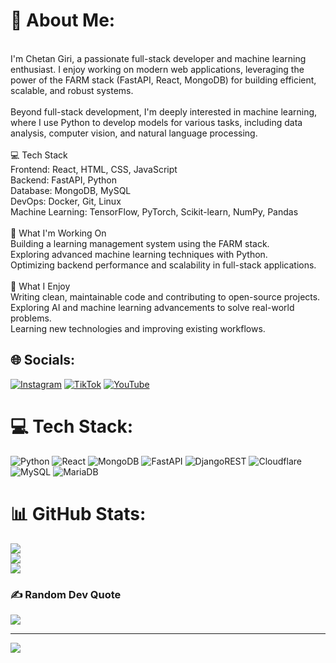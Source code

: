 # 💫 About Me:
<br>I'm Chetan Giri, a passionate full-stack developer and machine learning enthusiast. I enjoy working on modern web applications, leveraging the power of the FARM stack (FastAPI, React, MongoDB) for building efficient, scalable, and robust systems.<br><br>Beyond full-stack development, I'm deeply interested in machine learning, where I use Python to develop models for various tasks, including data analysis, computer vision, and natural language processing.<br><br>💻 Tech Stack<br>Frontend: React, HTML, CSS, JavaScript<br>Backend: FastAPI, Python<br>Database: MongoDB, MySQL<br>DevOps: Docker, Git, Linux<br>Machine Learning: TensorFlow, PyTorch, Scikit-learn, NumPy, Pandas<br><br>🌱 What I'm Working On<br>Building a learning management system using the FARM stack.<br>Exploring advanced machine learning techniques with Python.<br>Optimizing backend performance and scalability in full-stack applications.<br><br>🚀 What I Enjoy<br>Writing clean, maintainable code and contributing to open-source projects.<br>Exploring AI and machine learning advancements to solve real-world problems.<br>Learning new technologies and improving existing workflows.<br>


## 🌐 Socials:
[![Instagram](https://img.shields.io/badge/Instagram-%23E4405F.svg?logo=Instagram&logoColor=white)](https://instagram.com/chiran__jung) [![TikTok](https://img.shields.io/badge/TikTok-%23000000.svg?logo=TikTok&logoColor=white)](https://tiktok.com/@chiranjung1997) [![YouTube](https://img.shields.io/badge/YouTube-%23FF0000.svg?logo=YouTube&logoColor=white)](https://youtube.com/@chiranjung) 

# 💻 Tech Stack:
![Python](https://img.shields.io/badge/python-3670A0?style=for-the-badge&logo=python&logoColor=ffdd54) ![React](https://img.shields.io/badge/react-%2320232a.svg?style=for-the-badge&logo=react&logoColor=%2361DAFB) ![MongoDB](https://img.shields.io/badge/MongoDB-%234ea94b.svg?style=for-the-badge&logo=mongodb&logoColor=white) ![FastAPI](https://img.shields.io/badge/FastAPI-005571?style=for-the-badge&logo=fastapi) ![DjangoREST](https://img.shields.io/badge/DJANGO-REST-ff1709?style=for-the-badge&logo=django&logoColor=white&color=ff1709&labelColor=gray) ![Cloudflare](https://img.shields.io/badge/Cloudflare-F38020?style=for-the-badge&logo=Cloudflare&logoColor=white) ![MySQL](https://img.shields.io/badge/mysql-4479A1.svg?style=for-the-badge&logo=mysql&logoColor=white) ![MariaDB](https://img.shields.io/badge/MariaDB-003545?style=for-the-badge&logo=mariadb&logoColor=white)
# 📊 GitHub Stats:
![](https://github-readme-stats.vercel.app/api?username=ChetanGiri1997&theme=dark&hide_border=false&include_all_commits=false&count_private=false)<br/>
![](https://github-readme-streak-stats.herokuapp.com/?user=ChetanGiri1997&theme=dark&hide_border=false)<br/>
![](https://github-readme-stats.vercel.app/api/top-langs/?username=ChetanGiri1997&theme=dark&hide_border=false&include_all_commits=false&count_private=false&layout=compact)

### ✍️ Random Dev Quote
![](https://quotes-github-readme.vercel.app/api?type=horizontal&theme=radical)

---
[![](https://visitcount.itsvg.in/api?id=ChetanGiri1997&icon=0&color=0)](https://visitcount.itsvg.in)

<!-- Proudly created with GPRM ( https://gprm.itsvg.in ) -->
